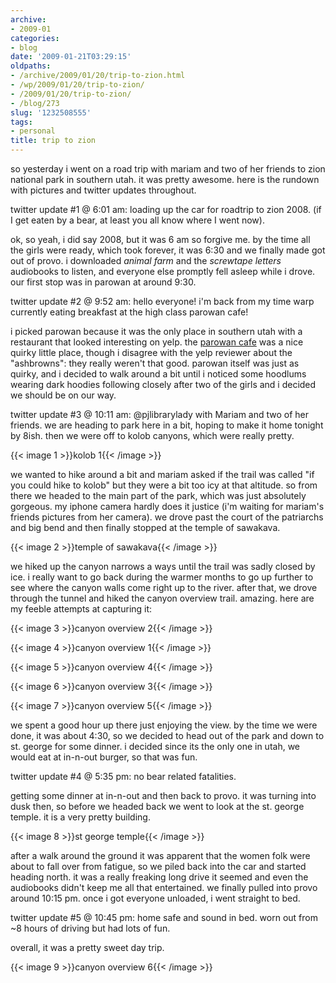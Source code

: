```yaml
---
archive:
- 2009-01
categories:
- blog
date: '2009-01-21T03:29:15'
oldpaths:
- /archive/2009/01/20/trip-to-zion.html
- /wp/2009/01/20/trip-to-zion/
- /2009/01/20/trip-to-zion/
- /blog/273
slug: '1232508555'
tags:
- personal
title: trip to zion
---
```


so yesterday i went on a road trip with mariam and two of her friends to
zion national park in southern utah. it was pretty awesome. here is the
rundown with pictures and twitter updates throughout.

twitter update #1 @ 6:01 am: loading up the car for roadtrip to zion 2008.
(if I get eaten by a bear, at least you all know where I went now).

ok, so yeah, i did say 2008, but it was 6 am so forgive me. by the time
all the girls were ready, which took forever, it was 6:30 and we finally
made got out of provo. i downloaded _animal farm_ and the _screwtape
letters_ audiobooks to listen, and everyone else promptly fell asleep
while i drove. our first stop was in parowan at around 9:30.

twitter update #2 @ 9:52 am: hello everyone! i'm back from my time warp
currently eating breakfast at the high class parowan cafe!

i picked parowan because it was the only place in southern utah with
a restaurant that looked interesting on yelp. the [parowan cafe][1] was
a nice quirky little place, though i disagree with the yelp reviewer about
the "ashbrowns": they really weren't that good. parowan itself was just as
quirky, and i decided to walk around a bit until i noticed some hoodlums
wearing dark hoodies following closely after two of the girls and
i decided we should be on our way.

twitter update #3 @ 10:11 am: @pjlibrarylady with Mariam and two of her
friends. we are heading to park here in a bit, hoping to make it home
tonight by 8ish. then we were off to kolob canyons, which were really
pretty.

{{< image 1 >}}kolob 1{{< /image >}}

we wanted to hike around a bit and mariam asked if the trail was called
"if you could hike to kolob" but they were a bit too icy at that altitude.
so from there we headed to the main part of the park, which was just
absolutely gorgeous. my iphone camera hardly does it justice (i'm waiting
for mariam's friends pictures from her camera). we drove past the court of
the patriarchs and big bend and then finally stopped at the temple of
sawakava.

{{< image 2 >}}temple of sawakava{{< /image >}}

we hiked up the canyon narrows a ways until the trail was sadly closed by
ice. i really want to go back during the warmer months to go up further to
see where the canyon walls come right up to the river. after that, we
drove through the tunnel and hiked the canyon overview trail. amazing.
here are my feeble attempts at capturing it:

{{< image 3 >}}canyon overview 2{{< /image >}}

{{< image 4 >}}canyon overview 1{{< /image >}}

{{< image 5 >}}canyon overview 4{{< /image >}}

{{< image 6 >}}canyon overview 3{{< /image >}}

{{< image 7 >}}canyon overview 5{{< /image >}}

we spent a good hour up there just enjoying the view. by the time we were
done, it was about 4:30, so we decided to head out of the park and down to
st. george for some dinner. i decided since its the only one in utah, we
would eat at in-n-out burger, so that was fun.

twitter update #4 @ 5:35 pm: no bear related fatalities.

getting some dinner at in-n-out and then back to provo. it was turning
into dusk then, so before we headed back we went to look at the st. george
temple. it is a very pretty building.

{{< image 8 >}}st george temple{{< /image >}}

after a walk around the ground it was apparent that the women folk were
about to fall over from fatigue, so we piled back into the car and started
heading north. it was a really freaking long drive it seemed and even the
audiobooks didn't keep me all that entertained. we finally pulled into
provo around 10:15 pm. once i got everyone unloaded, i went straight to
bed.

twitter update #5 @ 10:45 pm: home safe and sound in bed. worn out from ~8
hours of driving but had lots of fun.

overall, it was a pretty sweet day trip.

{{< image 9 >}}canyon overview 6{{< /image >}}

[1]: http://www.yelp.com/biz/parowan-cafe-parowan

